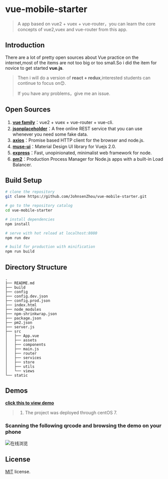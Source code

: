 # vue-mobile-starter



> A app based on vue2 + vuex + vue-router，you can learn the core concepts of  vue2,vuex and vue-router from this app.
> 

## Introduction
There are a lot of pretty open sources about Vue practice on the internet,most of the items are not too big or too small.So i did the item for novice to get started **vue.js**.
> Then i will do a version of **react + redux**,interested students can continue to focus on😊.
> 
> If you have any problems，give me an issue.

## Open Sources

1. **[vue family](https://cn.vuejs.org/)**：vue2 + vuex + vue-router + vue-cli.
2. **[jsonplaceholder](http://jsonplaceholder.typicode.com)**：A free online REST service that you can use whenever you need some fake data.
3. **[axios](https://github.com/mzabriskie/axios)**：Promise based HTTP client for the browser and node.js.
4. **[muse-ui](https://museui.github.io/)**：Material Design UI library for Vuejs 2.0.
5. **[express](http://www.expressjs.com.cn/)**：Fast, unopinionated, minimalist web framework for node. 
6. **[pm2](http://pm2.keymetrics.io/)**：Production Process Manager for Node.js apps with a built-in Load Balancer.

## Build Setup

``` bash
# clone the repository
git clone https://github.com/JohnsenZhou/vue-mobile-starter.git

# go to the repository catalog
cd vue-mobile-starter

# install dependencies
npm install

# serve with hot reload at localhost:8080
npm run dev

# build for production with minification
npm run build

```

## Directory Structure
```
.
├── README.md
├── build
├── config
├── config.dev.json  
├── config.prod.json
├── index.html
├── node_modules
├── npm-shrinkwrap.json
├── package.json
├── pm2.json
├── server.js
├── src
│   ├── App.vue
│   ├── assets
│   ├── components
│   ├── main.js
│   ├── router
│   ├── services
│   ├── store
│   ├── utils
│   └── views
└── static

```

## Demos

[**click this to view demo**](http://47.94.102.32:8001)

>1. The project was deployed through centOS 7.


### Scanning the following qrcode and browsing the demo on your phone

![在线浏览](https://raw.githubusercontent.com/JohnsenZhou/NodeApp-Deploy/img/qrcode.png)

## License
[MIT](https://github.com/epicmaxco/vuestic-admin/blob/master/LICENSE) license.
